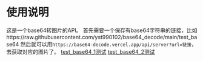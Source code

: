 # 使用说明
这是一个base64转图片的API。
首先需要一个保存有base64字符串的链接，比如https://raw.githubusercontent.com/yst990102/base64_decode/main/test_base64
然后就可以用`https://base64-decode.vercel.app/api/server?url=链接`，去获取对应的图片了。
[test_base64_1测试](https://base64-decode.vercel.app/api/server?url=https://raw.githubusercontent.com/yst990102/base64_decode/main/test_base64_1)
[test_base64_2测试](https://base64-decode.vercel.app/api/server?url=https://raw.githubusercontent.com/yst990102/base64_decode/main/test_base64_2)
